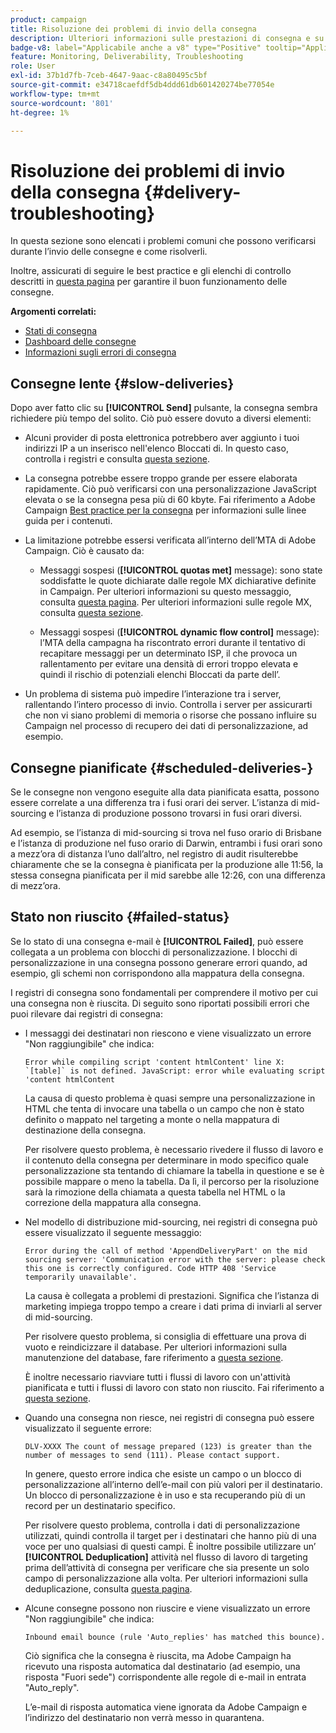 ```yaml
---
product: campaign
title: Risoluzione dei problemi di invio della consegna
description: Ulteriori informazioni sulle prestazioni di consegna e su come risolvere i problemi relativi al monitoraggio della consegna
badge-v8: label="Applicabile anche a v8" type="Positive" tooltip="Applicabile anche a Campaign v8"
feature: Monitoring, Deliverability, Troubleshooting
role: User
exl-id: 37b1d7fb-7ceb-4647-9aac-c8a80495c5bf
source-git-commit: e34718caefdf5db4ddd61db601420274be77054e
workflow-type: tm+mt
source-wordcount: '801'
ht-degree: 1%

---
```


# Risoluzione dei problemi di invio della consegna {#delivery-troubleshooting}

In questa sezione sono elencati i problemi comuni che possono verificarsi durante l’invio delle consegne e come risolverli.

Inoltre, assicurati di seguire le best practice e gli elenchi di controllo descritti in [questa pagina](delivery-performances.md) per garantire il buon funzionamento delle consegne.

**Argomenti correlati:**

* [Stati di consegna](delivery-statuses.md)
* [Dashboard delle consegne](delivery-dashboard.md)
* [Informazioni sugli errori di consegna](understanding-delivery-failures.md)

## Consegne lente {#slow-deliveries}

Dopo aver fatto clic su **[!UICONTROL Send]** pulsante, la consegna sembra richiedere più tempo del solito. Ciò può essere dovuto a diversi elementi:

* Alcuni provider di posta elettronica potrebbero aver aggiunto i tuoi indirizzi IP a un inserisco nell&#39;elenco Bloccati di. In questo caso, controlla i registri e consulta [questa sezione](about-deliverability.md).

* La consegna potrebbe essere troppo grande per essere elaborata rapidamente. Ciò può verificarsi con una personalizzazione JavaScript elevata o se la consegna pesa più di 60 kbyte. Fai riferimento a Adobe Campaign [Best practice per la consegna](delivery-best-practices.md) per informazioni sulle linee guida per i contenuti.

* La limitazione potrebbe essersi verificata all’interno dell’MTA di Adobe Campaign. Ciò è causato da:

   * Messaggi sospesi (**[!UICONTROL quotas met]** message): sono state soddisfatte le quote dichiarate dalle regole MX dichiarative definite in Campaign. Per ulteriori informazioni su questo messaggio, consulta [questa pagina](deliverability-faq.md). Per ulteriori informazioni sulle regole MX, consulta [questa sezione](../../installation/using/email-deliverability.md#about-mx-rules).

   * Messaggi sospesi (**[!UICONTROL dynamic flow control]** message): l’MTA della campagna ha riscontrato errori durante il tentativo di recapitare messaggi per un determinato ISP, il che provoca un rallentamento per evitare una densità di errori troppo elevata e quindi il rischio di potenziali elenchi Bloccati da parte dell’.

* Un problema di sistema può impedire l’interazione tra i server, rallentando l’intero processo di invio. Controlla i server per assicurarti che non vi siano problemi di memoria o risorse che possano influire su Campaign nel processo di recupero dei dati di personalizzazione, ad esempio.

## Consegne pianificate {#scheduled-deliveries-}

Se le consegne non vengono eseguite alla data pianificata esatta, possono essere correlate a una differenza tra i fusi orari dei server. L’istanza di mid-sourcing e l’istanza di produzione possono trovarsi in fusi orari diversi.

Ad esempio, se l’istanza di mid-sourcing si trova nel fuso orario di Brisbane e l’istanza di produzione nel fuso orario di Darwin, entrambi i fusi orari sono a mezz’ora di distanza l’uno dall’altro, nel registro di audit risulterebbe chiaramente che se la consegna è pianificata per la produzione alle 11:56, la stessa consegna pianificata per il mid sarebbe alle 12:26, con una differenza di mezz’ora.

## Stato non riuscito {#failed-status}

Se lo stato di una consegna e-mail è **[!UICONTROL Failed]**, può essere collegata a un problema con blocchi di personalizzazione. I blocchi di personalizzazione in una consegna possono generare errori quando, ad esempio, gli schemi non corrispondono alla mappatura della consegna.

I registri di consegna sono fondamentali per comprendere il motivo per cui una consegna non è riuscita. Di seguito sono riportati possibili errori che puoi rilevare dai registri di consegna:

* I messaggi dei destinatari non riescono e viene visualizzato un errore &quot;Non raggiungibile&quot; che indica:

  ```
  Error while compiling script 'content htmlContent' line X: `[table]` is not defined. JavaScript: error while evaluating script 'content htmlContent
  ```

  La causa di questo problema è quasi sempre una personalizzazione in HTML che tenta di invocare una tabella o un campo che non è stato definito o mappato nel targeting a monte o nella mappatura di destinazione della consegna.

  Per risolvere questo problema, è necessario rivedere il flusso di lavoro e il contenuto della consegna per determinare in modo specifico quale personalizzazione sta tentando di chiamare la tabella in questione e se è possibile mappare o meno la tabella. Da lì, il percorso per la risoluzione sarà la rimozione della chiamata a questa tabella nel HTML o la correzione della mappatura alla consegna.

* Nel modello di distribuzione mid-sourcing, nei registri di consegna può essere visualizzato il seguente messaggio:

  ```
  Error during the call of method 'AppendDeliveryPart' on the mid sourcing server: 'Communication error with the server: please check this one is correctly configured. Code HTTP 408 'Service temporarily unavailable'.
  ```

  La causa è collegata a problemi di prestazioni. Significa che l’istanza di marketing impiega troppo tempo a creare i dati prima di inviarli al server di mid-sourcing.

  Per risolvere questo problema, si consiglia di effettuare una prova di vuoto e reindicizzare il database. Per ulteriori informazioni sulla manutenzione del database, fare riferimento a [questa sezione](../../production/using/recommendations.md).

  È inoltre necessario riavviare tutti i flussi di lavoro con un&#39;attività pianificata e tutti i flussi di lavoro con stato non riuscito. Fai riferimento a [questa sezione](../../workflow/using/scheduler.md).

* Quando una consegna non riesce, nei registri di consegna può essere visualizzato il seguente errore:

  ```
  DLV-XXXX The count of message prepared (123) is greater than the number of messages to send (111). Please contact support.
  ```

  In genere, questo errore indica che esiste un campo o un blocco di personalizzazione all’interno dell’e-mail con più valori per il destinatario. Un blocco di personalizzazione è in uso e sta recuperando più di un record per un destinatario specifico.

  Per risolvere questo problema, controlla i dati di personalizzazione utilizzati, quindi controlla il target per i destinatari che hanno più di una voce per uno qualsiasi di questi campi. È inoltre possibile utilizzare un’ **[!UICONTROL Deduplication]** attività nel flusso di lavoro di targeting prima dell’attività di consegna per verificare che sia presente un solo campo di personalizzazione alla volta. Per ulteriori informazioni sulla deduplicazione, consulta [questa pagina](../../workflow/using/deduplication.md).

* Alcune consegne possono non riuscire e viene visualizzato un errore &quot;Non raggiungibile&quot; che indica:

  ```
  Inbound email bounce (rule 'Auto_replies' has matched this bounce).
  ```

  Ciò significa che la consegna è riuscita, ma Adobe Campaign ha ricevuto una risposta automatica dal destinatario (ad esempio, una risposta &quot;Fuori sede&quot;) corrispondente alle regole di e-mail in entrata &quot;Auto_reply&quot;.

  L’e-mail di risposta automatica viene ignorata da Adobe Campaign e l’indirizzo del destinatario non verrà messo in quarantena.
